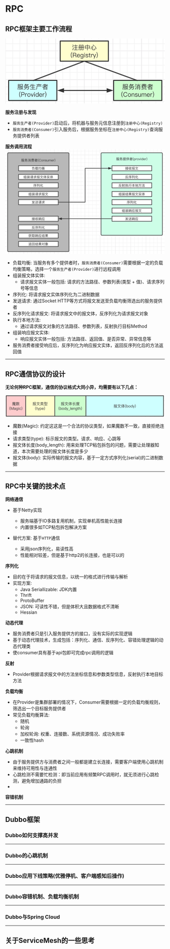# RPC

## RPC框架主要工作流程
![rpc_主要概念](./imgs/rpc_主要概念.png)

**服务注册与发现**
- `服务生产者(Provider)`启动后，将机器与服务元信息注册到`注册中心(Registry)`
- `服务消费者(Consumer)`引入服务后，根据服务坐标在`注册中心(Registry)`查询服务提供者列表

**服务调用流程**
![rpc_调用流程](./imgs/rpc_调用流程.png)

- 负载均衡: 当服务有多个提供者时，`服务消费者(Consumer)`需要根据一定的负载均衡策略，选择一个`服务生产者(Provider)`进行远程调用
- 组装报文体实体: 
  - 请求报文实体一般包括: 请求的方法路径、参数列表(类型 + 值)、请求序列号等信息
- 序列化: 将请求报文实体序列化为二进制数据
- 发送请求: 通过Socket HTTP等方式将报文发送至负载均衡筛选出的服务提供者
- 反序列化请求报文: 将请求报文中的报文体，反序列化为请求报文对象
- 执行本地方法:
  - 通过请求报文对象的方法路径、参数列表，反射执行目标Method
- 组装响应报文实体:
  - 响应报文实体一般包括: 方法路径、返回值、是否异常、异常信息等
- 服务消费者接受响应后，反序列化为响应报文实体，返回反序列化后的方法返回值
----

## RPC通信协议的设计

**无论何种RPC框架，通信的协议格式大同小异，均需要有以下几点：**

![rpc_报文协议](./imgs/rpc_报文协议.png)

- 魔数(Magic): 约定这这是一个合法的协议类型，如果魔数不一致，直接拒绝连接
- 请求类型(type): 标示报文的类型。请求、响应、心跳等
- 报文体长度(body_length): 用来处理TCP粘包拆包的问题，需要让处理器知道，本次需要处理的报文体长度是多少
- 报文体(body): 实际传输的报文内容，基于一定方式序列化(serial)的二进制数据

----

## RPC中关键的技术点
**网络通信**
- 基于Netty实现
  - 服务端基于IO多路复用机制，实现单机高性能长连接
  - 内置很多如TCP粘包拆包解决方案

- 替代方案: 基于`HTTP`通信
  - 采用json序列化，易读性高
  - 性能相对较差，但是基于http2的长连接，也是可以的

**序列化**
- 目的在于将请求的报文信息，以统一的格式进行传输与解析
- 实现方案:
  - Java Seriallizable: JDK内置
  - Thrift
  - ProtoBuffer
  - JSON: 可读性不错，但是体积大且数据格式不清晰
  - Hessian

**动态代理**
- 服务消费者只是引入服务提供方的接口，没有实际的实现逻辑
- 基于动态代理技术，生成包括：序列化、通信、反序列化、容错处理逻辑的动态代理类
- 使consumer具有基于api包即可完成rpc调用的逻辑

**反射**
- Provider根据请求报文中的方法坐标信息和参数类型信息，反射执行本地目标方法

**负载均衡**
- 在Provider是集群部署的情况下，Consumer需要根据一定的负载均衡规则，筛选出一个目标服务提供者
- 常见负载均衡算法:
  - 随机
  - 轮询
  - 加权轮询: 权重、连接数、系统资源情况、成功失败率
  - 一致性hash

**心跳机制**
- 由于服务提供方与消费者之间一般都是建立长连接，需要客户端使用心跳机制来维持可用性与连通性
- 心跳检测不需要忙检测：即当前应用有频繁RPC调用时，就无须进行心跳检测，避免增加通路的负担
- 

**容错机制**

----

## Dubbo框架

### Dubbo如何支撑高并发

----

### Dubbo的心跳机制

----

### Dubbo应用下线策略(优雅停机、客户端感知后操作)

----

### Dubbo容错机制、负载均衡机制

----

### Dubbo与Spring Cloud

----

## 关于ServiceMesh的一些思考